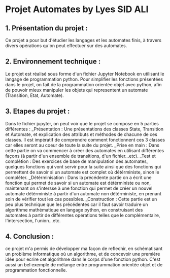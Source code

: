 # Projet Automates    by     Lyes SID ALI

## 1. Présentation du projet :
  Ce projet a pour but d'étudier les langages et les automates finis, à travers divers opérations qu'on peut effectuer sur des automates.

## 2. Environnement technique :
   Le projet est réalisé sous forme d'un fichier Jupyter Notebook en utilisant le langage de programmation python. Pour simplifier les fonctions présentées dans le projet, on fait de la programmation orientée objet avec python, afin de pouvoir mieux        manipuler les objets qui representent un automate (Transition, Etat, Automate).

## 3. Etapes du projet :
   Dans le fichier jupyter, on peut voir que le projet se compose en 5 parties différentes :
   _Présentation : Une présentations des classes State, Transition et Automate, et explication des attributs et méthodes de chacune de ces classes. Il est impératif de comprendre comment fonctionnent ces 3 classes car elles seront au coeur de toute la     suite du projet.
   _Prise en main : Dans cette partie on va commencer à créer des automates en utilisant différentes façons (à partir d'un ensemble de transitions, d'un fichier...etc).
   _Test et complétion : Des exercices de base de manipulation des automates, quelques fonctions qui vont servir pour la suite ainsi que des fonctions qui permettent de savoir si un automate est complet où détérministe, sinon le compléter.
   _Détérminisation : Dans la précédente partie on a écrit une fonction qui permet de savoir si un automate est détérministe ou non, maintenant on s'intersse à une fonction qui permet de créer un nouvel automate détérministe à partir d'un automate non     détérministe, en prenant soin de vérifier tout les cas possibles.
   _Construction : Cette partie est un peu plus technique que les précédentes car il faut savoir traduire un algorithme mathématique en langage python, en construisant des automates à partir de différentes opérations telles que le complémentaire,          l'intersection, l'union...etc.

 ## 4. Conclusion :
   ce projet m'a permis de développer ma façon de reflechir, en schématisant un problème informatique où un algorithme, et de concevoir une première idée pour ecrire cet algorithme dans le corps d'une fonction python. C'est aussi un bel exemple de         mélange entre programmation orientée objet et de programmation fonctionnelle.
